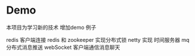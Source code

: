 # Demo
本项目为学习新的技术 增加demo 例子


redis 客户端连接 redis 和 zookeeper 实现分布式锁
netty 实现 时间服务器
mq 分布式消息推送
webSocket 客户端通信消息聊天
